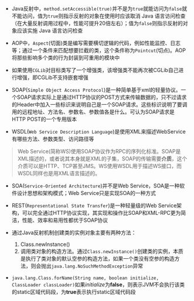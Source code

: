 + Java反射中，`method.setAccessible(true)`并不是为`true`就能访问为`false`就不能访问，值为`true`则指示反射的对象在使用时应该取消 Java 语言访问检查（在大量反射调用过程中，性能可提升20倍左右）；值为`false`则指示反射的对象应该实施 Java 语言访问检查

+ AOP中，`Aspect`(切面)类是编写需要横切逻辑的代码，例如性能监控、日志等；通过一个条件来匹配想要拦截的类，这个条件称为`Pointcut`(切点)。AOP将那些影响多个类的行为封装到可重用的模块中

+ 如果使用`CGLib`对目标类写了一个增强类，该增强类不能再次被CGLib自己进行增强，即CGLib不支持嵌套增强

+ SOAP(`Simple Object Access Protocol`)是一种简单基于xml的轻量协议。一个SOAP请求实际上是通过HTTP协议的POST方式来传输数据的，只不过请求的Header中加入一些标识来说明自己是一个SOAP请求。这些标识说明了要调用的远程地址、方法名、参数名、参数值各是什么。可认为SOAP请求是HTTP POST的一个专用版本

+ WSDL(`Web Service Description Language`)是使用XML来描述WebService有哪些方法、参数类型、访问路径等

> Web Service(简称WS)使用SOAP协议作为RPC的序列化标准。SOAP是XML描述的，或者说其本身就是XML的子集，SOAP的传输需要**介质**，这个介质可以是HTTP、TCP甚至JMS。WS使用WSDL用于描述WS接口，而WSDL同样也是用XML语言描述的。

+ SOA(`Service-Oriented Architecture`)并不是Web Service，SOA是一种软件设计思想和架构模式；Web Service只是实现SOA的一种方式

+ REST(`Representational State Transfer`)是一种轻量级的Web Service架构，可以完全通过HTTP协议实现，其实现和操作比SOAP和XML-RPC更为简洁，性能、效率和易用性都优于SOAP协议

+ 通过Java反射机制创建类的实例对象主要有两种方法：    
    1. Class.newInstance()    
    2. 调用类对象的构造方法。通过`Class.newInstance()`创建类的实例，本质是执行了类对象的默认空参的构造方法，如果一个类没有空参的构造方法，则会抛出`java.lang.NoSuchMethodException`异常
    
+ `java.lang.Class.forName(String name, boolean initialize, ClassLoader classLoader)`如果*initialize*为**false**，则表示JVM不会执行该类的static区域代码段，为**true**表示执行static区域代码段
